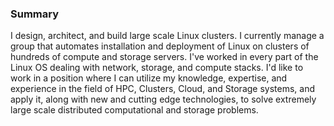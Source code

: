 ### Summary

I design, architect, and build large scale Linux clusters. I currently manage a group
that automates installation and deployment of Linux on clusters of hundreds of
compute and storage servers. I've worked in every part of the Linux OS dealing
with network, storage, and compute stacks. I'd like to work in a position where
I can utilize my knowledge, expertise, and experience in the field of HPC,
Clusters, Cloud, and Storage systems, and apply it, along with new and cutting
edge technologies, to solve extremely large scale distributed computational and
storage problems.

